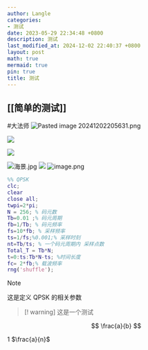 ```yaml
---
author: Langle
categories:
- 测试
date: 2023-05-29 22:34:48 +0800
description: 测试
last_modified_at: 2024-12-02 22:40:37 +0800
layout: post
math: true
mermaid: true
pin: true
title: 测试
---
```


## [[简单的测试]]
#大法师
![Pasted image 20241202205631.png](https://cnblog-img-langle.oss-cn-beijing.aliyuncs.com/obsidian-img/2024/12/02/208f934fdfef4e4e46836d5de5574fe2.png)


![ ](https://cnblog-img-langle.oss-cn-beijing.aliyuncs.com/obsidian-img/%7DY~PFO61~@P%5DT1HO9TV09%7DG.jpg)

![](https://cnblog-img-langle.oss-cn-beijing.aliyuncs.com/obsidian-img/%7DY~PFO61~@P%5DT1HO9TV09%7DG.jpg)



![海景.jpg](https://cnblog-img-langle.oss-cn-beijing.aliyuncs.com/obsidian-img/2024/12/02/b2ade53ba5e91a136976e647d6e6f277.jpg)
![](https://cnblog-img-langle.oss-cn-beijing.aliyuncs.com/obsidian-img/2024/12/02/8c7a6a372f892acd8420e8dab336a17b.jpg)
![image.png](https://cnblog-img-langle.oss-cn-beijing.aliyuncs.com/obsidian-img/2024/12/02/3d8c5154ad8bf2e58273448f91ba1a64.png)

```matlab s
%% QPSK
clc;
clear
close all;
twpi=2*pi;
N = 256; % 码元数
Tb=0.01 ;% 码元周期
fb=1/Tb; % 码元频率
fs=10*fb; % 采样频率
ts=1/fs;%0.001;% 采样时刻
nt=Tb/ts; % 一个码元周期内 采样点数
Total_T = Tb*N;
t=0:ts:Tb*N-ts; %时间长度
fc= 2*fb;% 载波频率
rng('shuffle');
```

> [!NOTE]
> 这是定义 QPSK 的相关参数

>[! warning]
> 这是一个测试
> 


$$
\frac{a}{b} 
$$

 1 $\frac{a}{n}$